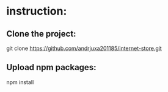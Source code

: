 # instruction:

## Clone the project:

git clone https://github.com/andrjuxa201185/internet-store.git

## Upload npm packages:

npm install